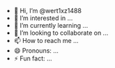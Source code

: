 - 👋 Hi, I’m @wert1xz1488
- 👀 I’m interested in ...
- 🌱 I’m currently learning ...
- 💞️ I’m looking to collaborate on ...
- 📫 How to reach me ...
- 😄 Pronouns: ...
- ⚡ Fun fact: ...

<!---
wert1xz1488/wert1xz1488 is a ✨ special ✨ repository because its `README.md` (this file) appears on your GitHub profile.
You can click the Preview link to take a look at your changes.
--->

